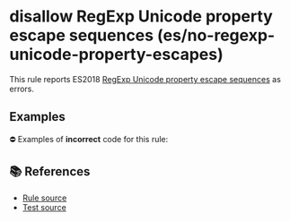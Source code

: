 # disallow RegExp Unicode property escape sequences (es/no-regexp-unicode-property-escapes)

This rule reports ES2018 [RegExp Unicode property escape sequences](https://github.com/tc39/proposal-regexp-unicode-property-escapes#readme) as errors.

## Examples

⛔ Examples of **incorrect** code for this rule:

<eslint-playground type="bad" code="/*eslint es/no-regexp-unicode-property-escapes: error */
const r1 = /\p{Script=Hiragana}+/u
" />

## 📚 References

- [Rule source](https://github.com/mysticatea/eslint-plugin-es/blob/v3.0.0/lib/rules/no-regexp-unicode-property-escapes.js)
- [Test source](https://github.com/mysticatea/eslint-plugin-es/blob/v3.0.0/tests/lib/rules/no-regexp-unicode-property-escapes.js)
